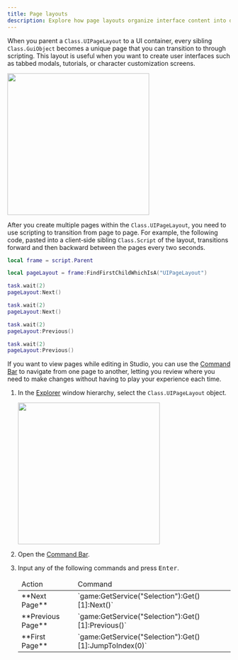 ```yaml
---
title: Page layouts
description: Explore how page layouts organize interface content into distinct pages.
---
```


When you parent a `Class.UIPageLayout` to a UI container, every sibling `Class.GuiObject` becomes a unique page that you can transition to through scripting. This layout is useful when you want to create user interfaces such as tabbed modals, tutorials, or character customization screens.

<img src="../assets/studio/explorer/UIPageLayout.png" width="320" />

After you create multiple pages within the `Class.UIPageLayout`, you need to use scripting to transition from page to page. For example, the following code, pasted into a client‑side sibling `Class.Script` of the layout, transitions forward and then backward between the pages every two seconds.

```lua
local frame = script.Parent

local pageLayout = frame:FindFirstChildWhichIsA("UIPageLayout")

task.wait(2)
pageLayout:Next()

task.wait(2)
pageLayout:Next()

task.wait(2)
pageLayout:Previous()

task.wait(2)
pageLayout:Previous()
```

If you want to view pages while editing in Studio, you can use the [Command Bar](../studio/ui-overview.md#command-bar) to navigate from one page to another, letting you review where you need to make changes without having to play your experience each time.

1. In the [Explorer](../studio/explorer.md) window hierarchy, select the `Class.UIPageLayout` object.

   <img src="../assets/studio/explorer/UIPageLayout.png" width="320" />

2. Open the [Command Bar](../studio/ui-overview.md#command-bar).
3. Input any of the following commands and press <kbd>Enter</kbd>.

   <table>
	<thead>
     <tr>
       <td>Action</td>
       <td>Command</td>
     </tr>
   </thead>
   <tbody>
     <tr>
       <td>**Next Page**</td>
       <td>`game:GetService("Selection"):Get()[1]:Next()`</td>
     </tr>
     <tr>
       <td>**Previous Page**</td>
       <td>`game:GetService("Selection"):Get()[1]:Previous()`</td>
     </tr>
     <tr>
       <td>**First Page**</td>
       <td>`game:GetService("Selection"):Get()[1]:JumpToIndex(0)`</td>
     </tr>
   </tbody>
   </table>
